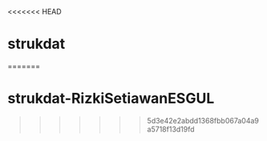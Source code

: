 <<<<<<< HEAD
# strukdat
=======
# strukdat-RizkiSetiawanESGUL
>>>>>>> 5d3e42e2abdd1368fbb067a04a9a5718f13d19fd
